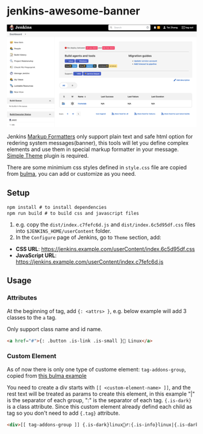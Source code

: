 # jenkins-awesome-banner

![](./jenkins-banner.webp)

Jenkins [Markup Formatters](https://www.jenkins.io/doc/book/security/markup-formatter/#configuring-the-markup-formatter) only support plain text and safe html option for redering system messages(banner), this tools will let you define complex elements and use them in special markup formatter in your message. [Simple Theme](https://plugins.jenkins.io/simple-theme-plugin/) plugin is required.

There are some minimium css styles defined in `style.css` file are copied from [bulma](https://github.com/jgthms/bulma), you can add or customize as you need.

## Setup

```shell
npm install # to install dependencies
npm run build # to build css and javascript files
```

1. e.g. copy the `dist/index.c7fefc6d.js` and `dist/index.6c5d95df.css` files into `$JENKINS_HOME/userContent` folder.
1. In the `Configure` page of Jenkins, go to `Theme` section, add:
  - **CSS URL**: https://jenkins.example.com/userContent/index.6c5d95df.css
  - **JavaScript URL**: https://jenkins.example.com/userContent/index.c7fefc6d.js

## Usage

### Attributes

At the beginning of tag, add `{: <attrs> }`, e.g. below example will add 3 classes to the `a` tag.

Only support class name and id name.

```html
<a href="#">{: .button .is-link .is-small }🔨 Linux</a>
```

### Custom Element

As of now there is only one type of custome element: `tag-addons-group`, copied from [this bulma example](https://bulma.io/documentation/elements/tag/#tag-addons)

You need to create a div starts with `[[ <custom-element-name> ]]`, and the rest text will be treated as params to create this element, in this example "|" is the separator of each group, ":" is the separator of each tag. `{.is-dark}` is a class attribute. Since this custom element already defind each child as tag so you don't need to add `{.tag}` attribute.

```html
<div>[[ tag-addons-group ]] {.is-dark}linux👷‍♂️:{.is-info}linux|{.is-dark}linux👷‍♂️:{.is-info}docker:{.is-dark}🐳|{.is-dark}windows👷‍♂️:{.is-warning}windows</div>
```
